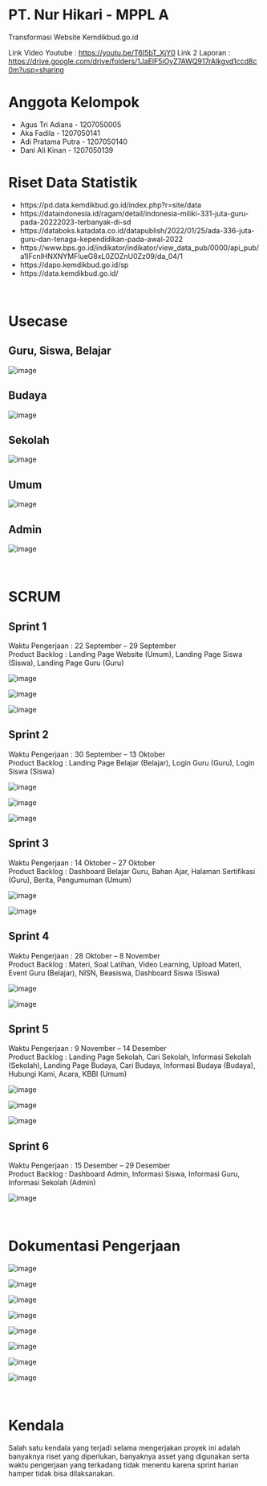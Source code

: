 # PT. Nur Hikari - MPPL A
Transformasi Website Kemdikbud.go.id

Link Video Youtube : https://youtu.be/T6I5bT_XjY0
Link 2 Laporan : https://drive.google.com/drive/folders/1JaElF5iOyZ7AWQ917rAlkgvd1ccd8c0m?usp=sharing

<h1>Anggota Kelompok</h1>
<ul>
  <li>Agus Tri Adiana - 1207050005</li>
  <li>Aka Fadila - 1207050141</li>
  <li>Adi Pratama Putra - 1207050140</li>
  <li>Dani Ali Kinan - 1207050139</li>
</ul>


<h1>Riset Data Statistik</h1>
<ul>
  <li>https://pd.data.kemdikbud.go.id/index.php?r=site/data</li>
  <li>https://dataindonesia.id/ragam/detail/indonesia-miliki-331-juta-guru-pada-20222023-terbanyak-di-sd</li>
  <li>https://databoks.katadata.co.id/datapublish/2022/01/25/ada-336-juta-guru-dan-tenaga-kependidikan-pada-awal-2022</li>
  <li>https://www.bps.go.id/indikator/indikator/view_data_pub/0000/api_pub/a1lFcnlHNXNYMFlueG8xL0ZOZnU0Zz09/da_04/1</li>
  <li>https://dapo.kemdikbud.go.id/sp</li>
  <li>https://data.kemdikbud.go.id/</li>
</ul>

<br/>
<h1>Usecase</h1>
<h2>Guru, Siswa, Belajar</h2>

![image](https://user-images.githubusercontent.com/69706091/210162742-84c0615a-9cf8-4c27-9089-04e6ec6479a6.png)

<h2>Budaya</h2>

![image](https://user-images.githubusercontent.com/69706091/210162746-68afcd73-c145-402e-ae0b-9b4117c90b5b.png)

<h2>Sekolah</h2>

![image](https://user-images.githubusercontent.com/69706091/210162754-67d7ebbe-2b87-47b9-a70b-e71e310d53d1.png)

<h2>Umum</h2>

![image](https://user-images.githubusercontent.com/69706091/210162759-5aec3475-a171-4e8c-8931-f6a41f5a41e2.png)

<h2>Admin</h2>

![image](https://user-images.githubusercontent.com/69706091/210162763-9e674e09-fb5c-4293-af10-f987c97e9e6c.png)


<br/>
<h1>SCRUM</h1>
<h2>Sprint 1</h2>
Waktu Pengerjaan : 22 September – 29 September<br/>
Product Backlog : Landing Page Website (Umum), Landing Page Siswa (Siswa), Landing Page Guru (Guru)

![image](https://user-images.githubusercontent.com/69706091/210164386-e8845b51-368d-46c2-89fd-f0b856a5baa8.png)

![image](https://user-images.githubusercontent.com/69706091/210164491-824cb57e-d588-4053-bb8d-343ba73bb79d.png)

![image](https://user-images.githubusercontent.com/69706091/210164493-5c942ae9-ef54-4eda-a495-5a9eea7b47eb.png)

 
<h2>Sprint 2</h2>
Waktu Pengerjaan : 30 September – 13 Oktober<br/>
Product Backlog : Landing Page Belajar (Belajar), Login Guru (Guru), Login Siswa (Siswa)

![image](https://user-images.githubusercontent.com/69706091/210164513-85b2886b-0c59-4ea7-b037-ac9ea1ee1301.png)

![image](https://user-images.githubusercontent.com/69706091/210164515-43046763-17dc-4ce7-abbf-0b8cc899bcf8.png)

![image](https://user-images.githubusercontent.com/69706091/210164519-98a82340-c75b-413c-90a4-bf7a364e8efc.png)


<h2>Sprint 3</h2>
Waktu Pengerjaan : 14 Oktober – 27 Oktober<br/>
Product Backlog : Dashboard Belajar Guru, Bahan Ajar, Halaman Sertifikasi (Guru), Berita, Pengumuman (Umum)

![image](https://user-images.githubusercontent.com/69706091/210164527-18052db6-09d0-4dd5-8337-5fa4fda0aa86.png)

![image](https://user-images.githubusercontent.com/69706091/210164528-3df6453c-338b-4d7e-a77a-bd1d3d0ed1c4.png)


<h2>Sprint 4</h2>
Waktu Pengerjaan : 28 Oktober – 8 November<br/>
Product Backlog : Materi, Soal Latihan, Video Learning, Upload Materi, Event Guru (Belajar), NISN, Beasiswa, Dashboard Siswa (Siswa)

![image](https://user-images.githubusercontent.com/69706091/210164538-6e410276-0796-4bb7-81d8-8cae6a937c5d.png)

![image](https://user-images.githubusercontent.com/69706091/210164539-7423784a-6eff-4999-a103-7ba84658e3fa.png)


<h2>Sprint 5</h2>
Waktu Pengerjaan : 9 November – 14 Desember<br/>
Product Backlog : Landing Page Sekolah, Cari Sekolah, Informasi Sekolah (Sekolah), Landing Page Budaya, Cari Budaya, Informasi Budaya (Budaya), Hubungi Kami, Acara, KBBI (Umum)

![image](https://user-images.githubusercontent.com/69706091/210164548-0f3c15c0-0680-49aa-b94e-0b21142f35fd.png)

![image](https://user-images.githubusercontent.com/69706091/210164552-618d356c-5a6c-420f-9ecb-3b479fd7c2bf.png)

![image](https://user-images.githubusercontent.com/69706091/210164555-255e5b97-24ed-49ca-9a6f-62008cabafe2.png)


<h2>Sprint 6</h2>
Waktu Pengerjaan : 15 Desember – 29 Desember<br/>
Product Backlog : Dashboard Admin, Informasi Siswa, Informasi Guru, Informasi Sekolah (Admin)

![image](https://user-images.githubusercontent.com/69706091/210164562-bb83a6ac-a2f5-4882-bca9-fe7225ebb115.png)


<br/>
<h1>Dokumentasi Pengerjaan</h1>

![image](https://user-images.githubusercontent.com/69706091/210164632-763be453-2141-4b2f-adf1-93feb7065b47.png)

![image](https://user-images.githubusercontent.com/69706091/210164638-98496c41-37bc-4d2a-8b35-91f805ac3749.png)

![image](https://user-images.githubusercontent.com/69706091/210164644-74f5d0d4-7332-4e2b-bbde-a6c54279d00b.png)

![image](https://user-images.githubusercontent.com/69706091/210164648-d0b8df32-d0e5-43f1-ae05-f577e083c57c.png)

![image](https://user-images.githubusercontent.com/69706091/210164652-99b167a3-c290-468e-8881-a4dbbb0e79f4.png)

![image](https://user-images.githubusercontent.com/69706091/210164657-a758bd09-f558-4139-95df-f7b3729170d0.png)

![image](https://user-images.githubusercontent.com/69706091/210164658-1d6e9a7f-4e66-49cc-a757-77e4dc54dd3d.png)

![image](https://user-images.githubusercontent.com/69706091/210164662-8c5324ab-df32-4f47-93c4-c1db7fe13db0.png)


<br/>
<h1>Kendala</h1>
Salah satu kendala yang terjadi selama mengerjakan proyek ini adalah banyaknya riset yang diperlukan, banyaknya asset yang digunakan serta waktu pengerjaan yang terkadang tidak menentu karena sprint harian hamper tidak bisa dilaksanakan.
